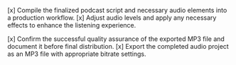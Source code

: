 [x] Compile the finalized podcast script and necessary audio elements into a production workflow.
[x] Adjust audio levels and apply any necessary effects to enhance the listening experience.


[x] Confirm the successful quality assurance of the exported MP3 file and document it before final distribution.
[x] Export the completed audio project as an MP3 file with appropriate bitrate settings.